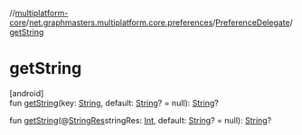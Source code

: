 //[multiplatform-core](../../../index.md)/[net.graphmasters.multiplatform.core.preferences](../index.md)/[PreferenceDelegate](index.md)/[getString](get-string.md)

# getString

[android]\
fun [getString](get-string.md)(key: [String](https://kotlinlang.org/api/latest/jvm/stdlib/kotlin/-string/index.html), default: [String](https://kotlinlang.org/api/latest/jvm/stdlib/kotlin/-string/index.html)? = null): [String](https://kotlinlang.org/api/latest/jvm/stdlib/kotlin/-string/index.html)?

fun [getString](get-string.md)(@[StringRes](https://developer.android.com/reference/kotlin/androidx/annotation/StringRes.html)stringRes: [Int](https://kotlinlang.org/api/latest/jvm/stdlib/kotlin/-int/index.html), default: [String](https://kotlinlang.org/api/latest/jvm/stdlib/kotlin/-string/index.html)? = null): [String](https://kotlinlang.org/api/latest/jvm/stdlib/kotlin/-string/index.html)?
